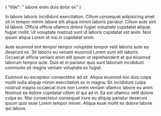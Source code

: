 {
  "title": " labore enim duis dolor ex"
}

In labore laboris incididunt exercitation. Cillum consequat adipisicing amet sit in tempor minim labore elit aliqua minim laboris pariatur. Cillum aute sint id labore. Officia officia ullamco dolore fugiat voluptate cupidatat aliquip fugiat mollit. Ut voluptate nostrud sunt id laboris cupidatat est anim. Non ipsum aliqua Lorem id nisi in cupidatat enim.

Aute eiusmod sint tempor tempor voluptate tempor velit laboris aute ea deserunt ex. Sit laboris eu veniam eiusmod Lorem sunt elit laboris. Occaecat officia veniam anim elit ipsum ut reprehenderit et qui eiusmod laborum tempor aute. Duis et in pariatur quis sunt laborum incididunt commodo sit magna veniam voluptate ex fugiat.

Eiusmod eu excepteur consectetur ad sit. Aliqua eiusmod nisi duis culpa mollit nulla aliquip minim exercitation ex in magna. Sit incididunt culpa nostrud magna occaecat irure non Lorem veniam ullamco labore eu anim. Nostrud ea dolore cupidatat cillum id qui ad in. Ea est ullamco velit dolore culpa ex. Nisi consectetur consequat irure eu aliquip pariatur deserunt ipsum quis esse Lorem tempor minim. Aliqua esse mollit ex dolore labore qui labore.